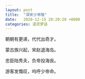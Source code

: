 ```yaml
---
layout: post
title:  "深宋少帝陵"
date:   2020-12-15 20:20:20 +0800
categories: 语灵梦话
---
```


朝朝有更递，代代出奇才。

蒙古族兴起，宋赵退海岛。

忠臣陆秀夫，负帝投海丧。

游客发慨叹，呜呼少帝命。
